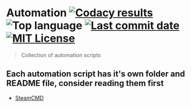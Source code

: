 # Automation [![Codacy results][codacy-badge]][codacy-dashboard] ![Top language][top-lang-badge] [![Last commit date][last-commit-badge]][commits] [![MIT License][license-badge]][license-url]

> Collection of automation scripts

## Each automation script has it's own folder and README file, consider reading them first

- [SteamCMD][steamcmd-readme]

[codacy-dashboard]: https://app.codacy.com/manual/2chevskii/Automation/dashboard
[codacy-badge]: https://api.codacy.com/project/badge/Grade/f86183a5f1bd49e79713b78222870dfb
[top-lang-badge]: https://img.shields.io/github/languages/top/2chevskii/automation
[last-commit-badge]: https://img.shields.io/github/last-commit/2chevskii/automation
[license-badge]: https://img.shields.io/github/license/2chevskii/automation
[steamcmd-readme]: https://github.com/2chevskii/Automation/tree/master/SteamCMD#readme
[license-url]: https://github.com/2chevskii/Automation/blob/master/LICENSE
[commits]: <https://github.com/2chevskii/Automation/commits/master>
